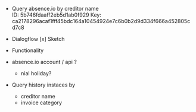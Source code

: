 - Query absence.io by creditor name  
   ID:
  5b746fdaaff2eb5d1ab0f929
  Key:
  ca2178296acaf1fff45bdc164a10454924e7c6b0b2d9d334f666a452805cd7c8

- Dialogflow
  [x] Sketch

- Functionality

- absence.io account / api ?

  - nial holiday?

- Query history instaces by
  - creditor name
  - invoice category
